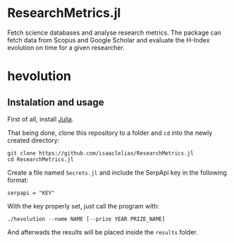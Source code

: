 # ResearchMetrics.jl

Fetch science databases and analyse research metrics. The package can fetch data from Scopus and Google Scholar and evaluate the H-Index evolution on time for a given researcher.

# hevolution

## Instalation and usage

First of all, install [Julia](https://julialang.org/).

That being done, clone this repository to a folder and `cd` into the newly created directory:

```
git clone https://github.com/isaaclelias/ResearchMetrics.jl
cd ResearchMetrics.jl
```

Create a file named `Secrets.jl` and include the SerpApi key in the following format:

```
serpapi = "KEY"
```

With the key properly set, just call the program with:

```
./hevolution --name NAME [--prize YEAR PRIZE_NAME]
```

And afterwads the results will be placed inside the `results` folder.
